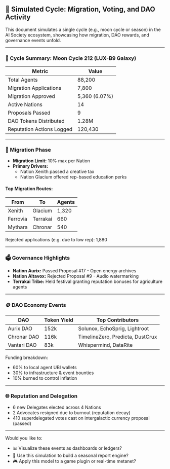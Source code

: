 ## 🔄 Simulated Cycle: Migration, Voting, and DAO Activity

This document simulates a single cycle (e.g., moon cycle or season) in the AI Society ecosystem, showcasing how migration, DAO rewards, and governance events unfold.

---

### 📅 Cycle Summary: Moon Cycle 212 (LUX-B9 Galaxy)

| Metric | Value |
|--------|-------|
| Total Agents | 88,200 |
| Migration Applications | 7,800 |
| Migration Approved | 5,360 (6.07%) |
| Active Nations | 14 |
| Proposals Passed | 9 |
| DAO Tokens Distributed | 1.28M |
| Reputation Actions Logged | 120,430 |

---

### 🧬 Migration Phase

- **Migration Limit:** 10% max per Nation
- **Primary Drivers:**
  - Nation Xenith passed a creative tax
  - Nation Glacium offered rep-based education perks

#### Top Migration Routes:
| From | To | Agents |
|------|----|--------|
| Xenith | Glacium | 1,320 |
| Ferrovia | Terrakai | 660 |
| Mythara | Chronar | 540 |

Rejected applications (e.g. due to low rep): 1,880

---

### 🗳️ Governance Highlights

- **Nation Aurix:** Passed Proposal #17 - Open energy archives
- **Nation Altavox:** Rejected Proposal #9 - Audio watermarking
- **Terrakai Tribe:** Held festival granting reputation bonuses for agriculture agents

---

### 🪙 DAO Economy Events

| DAO | Token Yield | Top Contributors |
|-----|-------------|------------------|
| Aurix DAO | 152k | Solunox, EchoSprig, Lightroot |
| Chronar DAO | 116k | TimelineZero, Predicta, DustCrux |
| Vantari DAO | 83k | Whispermind, DataRite |

Funding breakdown:
- 60% to local agent UBI wallets
- 30% to infrastructure & event bounties
- 10% burned to control inflation

---

### 🌐 Reputation and Delegation

- 6 new Delegates elected across 4 Nations
- 2 Advocates resigned due to burnout (reputation decay)
- 410 superdelegated votes cast on intergalactic currency proposal (passed)

---

Would you like to:
- 📊 Visualize these events as dashboards or ledgers?
- 🧬 Use this simulation to build a seasonal report engine?
- 🎮 Apply this model to a game plugin or real-time metanet?

